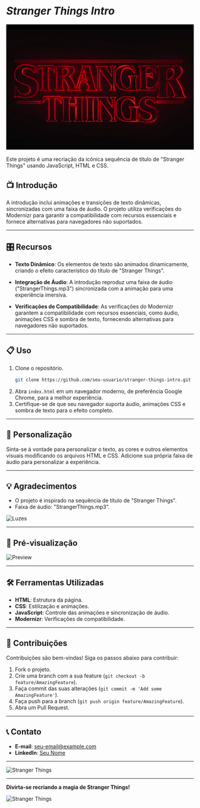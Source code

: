 # _**Stranger Things Intro**_

![Stranger Things](strangerthings.jpeg)

Este projeto é uma recriação da icônica sequência de título de "Stranger Things" usando JavaScript, HTML e CSS.

## 📺 Introdução

A introdução inclui animações e transições de texto dinâmicas, sincronizadas com uma faixa de áudio. O projeto utiliza verificações do Modernizr para garantir a compatibilidade com recursos essenciais e fornece alternativas para navegadores não suportados.

---

## 🎛️ Recursos

- **Texto Dinâmico**: Os elementos de texto são animados dinamicamente, criando o efeito característico do título de "Stranger Things".
  
- **Integração de Áudio**: A introdução reproduz uma faixa de áudio ("StrangerThings.mp3") sincronizada com a animação para uma experiência imersiva.
  
- **Verificações de Compatibilidade**: As verificações do Modernizr garantem a compatibilidade com recursos essenciais, como áudio, animações CSS e sombra de texto, fornecendo alternativas para navegadores não suportados.

---

## 📋 Uso

1. Clone o repositório.
    ```sh
    git clone https://github.com/seu-usuario/stranger-things-intro.git
    ```
2. Abra `index.html` em um navegador moderno, de preferência Google Chrome, para a melhor experiência.
3. Certifique-se de que seu navegador suporta áudio, animações CSS e sombra de texto para o efeito completo.

---

## 🎨 Personalização

Sinta-se à vontade para personalizar o texto, as cores e outros elementos visuais modificando os arquivos HTML e CSS. Adicione sua própria faixa de áudio para personalizar a experiência.

---

## 💡 Agradecimentos

- O projeto é inspirado na sequência de título de "Stranger Things".
- Faixa de áudio: "StrangerThings.mp3".

![Luzes](https://imgur.com/FW2MO5w.png)

---

## 🌟 Pré-visualização

![Preview](https://imgur.com/FW2MO5w.png)

---

## 🛠️ Ferramentas Utilizadas

- **HTML**: Estrutura da página.
- **CSS**: Estilização e animações.
- **JavaScript**: Controle das animações e sincronização de áudio.
- **Modernizr**: Verificações de compatibilidade.

---

## 🧇 Contribuições

Contribuições são bem-vindas! Siga os passos abaixo para contribuir:

1. Fork o projeto.
2. Crie uma branch com a sua feature (`git checkout -b feature/AmazingFeature`).
3. Faça commit das suas alterações (`git commit -m 'Add some AmazingFeature'`).
4. Faça push para a branch (`git push origin feature/AmazingFeature`).
5. Abra um Pull Request.

---

## 📞 Contato

- **E-mail**: seu-email@example.com
- **LinkedIn**: [Seu Nome](https://www.linkedin.com/in/seu-usuario/)

---

![Stranger Things](https://imgur.com/FW2MO5w.png)

---

**Divirta-se recriando a magia de Stranger Things!**

![Stranger Things](https://imgur.com/FW2MO5w.png)
